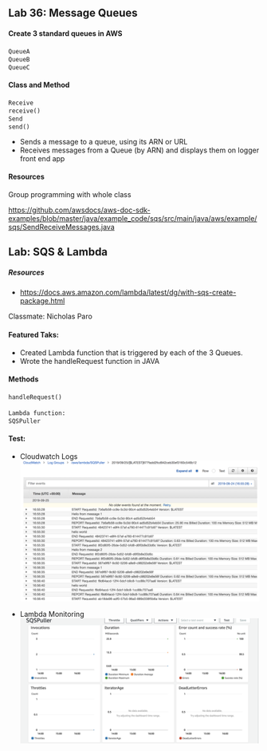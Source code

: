 ## Lab 36: Message Queues
####  Create 3 standard queues in AWS
```
QueueA
QueueB
QueueC
```
#### Class and Method
```
Receive
receive()
Send
send()
```
* Sends a message to a queue, using its ARN or URL
* Receives messages from a Queue (by ARN) and displays them on logger front end app

#### Resources
Group programming with whole class
  
https://github.com/awsdocs/aws-doc-sdk-examples/blob/master/java/example_code/sqs/src/main/java/aws/example/sqs/SendReceiveMessages.java

## Lab: SQS & Lambda
##### Resources
* https://docs.aws.amazon.com/lambda/latest/dg/with-sqs-create-package.html
  
Classmate: Nicholas Paro 
#### Featured Taks:
* Created Lambda function that is triggered by each of the 3 Queues.
* Wrote the handleRequest function in JAVA
#### Methods
```
handleRequest()

Lambda function:
SQSPuller
```
#### Test:
* Cloudwatch Logs 
![Cloud Watch Logs](assets/Cloudwatch_Log.png)

* Lambda Monitoring 
![Lambda Monitoring](assets/Lambda_Monitoring.png)
